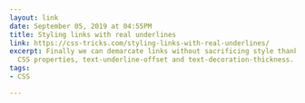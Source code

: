 ```yaml
---
layout: link
date: September 05, 2019 at 04:55PM
title: Styling links with real underlines
link: https://css-tricks.com/styling-links-with-real-underlines/
excerpt: Finally we can demarcate links without sacrificing style thanks to two new
  CSS properties, text-underline-offset and text-decoration-thickness.
tags:
- CSS

---
```

